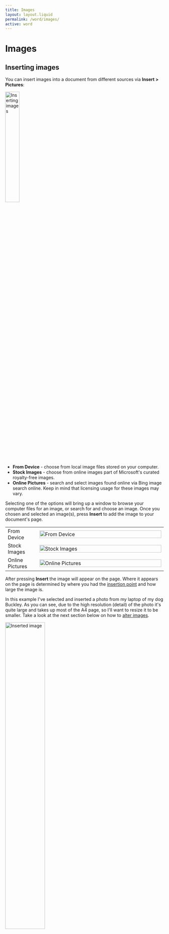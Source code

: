 ```yaml
---
title: Images
layout: layout.liquid
permalink: /word/images/
active: word
---
```


<h1>Images</h1>

<section class="section-light">
<h2 id="image-create">Inserting images</h2>
<p>You can insert images into a document from different sources via <strong>Insert > Pictures</strong>:</p>
<p><img class="thumbnail" src="{{ '/assets/images/word/Images/Ribbon%20images.png' | url }}" alt="Inserting images" style="display: inline; margin: auto; height: 30%; width: 30%;"></p>
<ul>
    <li><strong>From Device</strong> - choose from local image files stored on your computer.</li>
    <li><strong>Stock Images</strong> - choose from online images part of Microsoft's curated royalty-free images.</li>
    <li><strong>Online Pictures</strong> - search and select images found online via Bing image search online. Keep in mind that licensing usage for these images may vary.</li>
</ul>


<p>Selecting one of the options will bring up a window to browse your computer files for an image, or search for and choose an image. Once you chosen and selected an image(s), press <strong>Insert</strong> to add the image to your document's page.</p>
  <table class="no-border">
    <colgroup>
      <col style="width: 20%;">
      <col style="width: 80%;">
    </colgroup>
    <tbody>
      <tr>
        <td>From Device</td>
        <td><img class="thumbnail" src="{{ '/assets/images/word/Images/From%20device.png' | url }}" alt="From Device"  style="display: inline; margin: auto; height: 100%; width: 100%;"></td>
      </tr>
      <tr>
        <td>Stock Images</td>
        <td><img class="thumbnail" src="{{ '/assets/images/word/Images/Stock%20images.png' | url }}" alt="Stock Images" style="display: inline; margin: auto; height: 100%; width: 100%;"></td>
      </tr>
      <tr>
        <td>Online Pictures</td>
        <td><img class="thumbnail" src="{{ '/assets/images/word/Images/Online%20pictures.png' | url }}" alt="Online Pictures" style="display: inline; margin: auto; height: 100%; width: 100%;"></td>
      </tr>
    </tbody>
  </table>

<p>After pressing <strong>Insert</strong> the image will appear on the page. Where it appears on the page is determined by where you had the <a href="/glossary/#insertion-point">insertion point</a> and how large the image is.</p>

<p>In this example I've selected and inserted a photo from my laptop of my dog Buckley. As you can see, due to the high resolution (detail) of the photo it's quite large and takes up most of the A4 page, so I'll want to resize it to be smaller. Take a look at the next section below on how to <a href="#image-alter">alter images</a>.</p>

<img class="thumbnail" src="{{ '/assets/images/word/Images/Picture%20inserted.png' | url }}" alt="Inserted image" style="display: inline; margin: auto; height: 50%; width: 50%;">


<h2 id="image-create">Inserting shapes, icons and 3D models</h2>
<p>As well as images you can also insert shapes, icons and 3D models into a document from
<table>
  <colgroup>
    <col style="width: 33%;">
    <col style="width: 33%;">
    <col style="width: 33%;">
  </colgroup>
    <thead>
        <tr>
          <th>Shapes</th>
          <th>Icons</th>
          <th>3D models</th>
        </tr>
    </thead>
      <tbody>
        <td><img class="thumbnail" src="{{ '/assets/images/word/Images/Insert%20shapes.png' | url }}" alt="Insert shapes from Insert" style="display: block; margin: auto; height: 150%; width: 100%;"></td>
        <td><img class="thumbnail" src="{{ '/assets/images/word/Images/Insert%20icons.png' | url }}" alt="Insert icons from Insert" style="display: block; margin: auto; height: 100%; width: 100%;"></td>
        <td><img class="thumbnail" src="{{ '/assets/images/word/Images/Insert%203D%20models.png' | url }}" alt="Insert 3D models from Insert" style="display: block; margin: auto; height: 100%; width: 100%;"></td>
      </tbody>
</table>

<h4>Shapes</h4>
<p>There is a huge library of shapes to choose from.</p> 
<p><img class="thumbnail" src="{{ '/assets/images/word/Images/Insert%20shapes%20options.png' | url }}" alt="Insert shapes options" style="max-width: 100%; height: auto; display: inline; margin: auto;"></p>

<p>Once inserted you can alter shapes in their position, colour, size and some let you type inside them, see the next section on <a href="#image-alter">altering images/shapes</a>.</p>
<p><img class="thumbnail" src="{{ '/assets/images/word/Images/Typing%20inside%20shape.png' | url }}" alt="Typing inside a shape" style="max-width: 100%; height: auto; display: inline; margin: auto;"></p>


<h4>Icons</h4>
<p>Word has a library of useful royalty-free icons you can insert, recolor and resize. See the next section on <a href="#image-alter">altering images/shapes</a>.</p>
<p><img class="thumbnail" src="{{ '/assets/images/word/Images/Stock%20images%20gallery.png' | url }}" alt="Stock images gallery" style="max-width: 75%; height: auto; display: inline; margin: auto;"></p>

<h4>3D models</h4>
<p>3D models are a hidden gem not commonly known to many but can be useful for attention grabbing illustrative purposes and avatars. You can move, resize and rotate them, as well as rotate them per X-axis (left/right) and Y-axis (up/down). See the next section on <a href="#image-alter">altering images/shapes</a>.</p> </p>
<p><img class="thumbnail" src="{{ '/assets/images/word/Images/3D%20models.png' | url }}" alt="3D models gallery" style="max-width: 75%; height: auto; display: inline; margin: auto;"></p>

<h2 id="image-alter">Altering images/shapes (including icons and 3D models)</h2>
<p>When inserted an image or shape is automatically selected and has a <a href="/glossary/#bounding-box">bounding box</a> around it. The bounding box has some white circles around the image called <strong>sizing handles</strong> used to resize it as needed. There is also a <strong>rotate handle</strong> icon to rotate your image/shape if you want to. Your cursor icon will change depending on where you hover it, indicating available actions you can do by clicking and dragging.</p>
<p>Hover over the table rows below to see an example of each in action:</p>
  <table class="word-images-cursor-icons hover-table">
    <colgroup>
      <col style="width: 17%;">
      <col style="width: 63%;">
      <col style="width: 20%;">
    </colgroup>
    <thead>
      <tr>
        <th>Function</th>
        <th>Action</th>
        <th>Cursor icon</th>
      </tr>
    </thead>
    <tbody>
      <tr class="tooltip-row" data-gif="{{ '/assets/images/word/Images/Resize%20image.gif' | url }}">
        <td>Hover over sizing handles (white circles)<p><img class="thumbnail" src="{{ '/assets/images/word/Images/Sizing%20handles.png' | url }}" alt="Sizing handles" style="display: block; margin: auto; width: 50%;"></p></td>
        <td>Hover over sizing handles and you'l see a two-way arrow indicating what direction you can resize in (i.e. horizonal, vertical or diagonal). Click and drag to resize, drag inward to reduce the size, drag outward to increase the size.</td>
        <td>
        <img class="thumbnail" src="{{ '/assets/images/word/Images/Resize%20arrow%20diagonal.png' | url }}" alt="Resize arrow diagonal" style="display: block; margin: auto; width: 50%;">
        <img class="thumbnail" src="{{ '/assets/images/word/Images/Resize%20arrow%20horizontal.png' | url }}" alt="Resize arrow horizontal" style="display: block; margin: auto; width: 50%;">
        <img class="thumbnail" src="{{ '/assets/images/word/Images/Resize%20arrow%20vertical.png' | url }}" alt="Resize arrow vertical" style="display: block; margin: auto; width: 50%;">
        </td>
      </tr>
      <tr class="tooltip-row" data-gif="{{ '/assets/images/word/Images/Rotate%20image.gif' | url }}">
        <td>Hover over the rotate handle<p><img class="thumbnail" src="{{ '/assets/images/word/Images/Rotate%20handle.png' | url }}" alt="Rotate arrow" style="display: block; margin: auto; width: 25%;"></p></td>
        <td><p>Hover over the rotate handle and you cursor icon wil change to a rotation icon. Click and drag to rotate the image, dragging the image clockwise or anti-clockwise.</p> <p>Alternatively you can also use the <strong>Layout Options</strong> or <strong>Picture Format</strong> tab for precise rotation like 90° or flip horizontal/vertical.</p></td>
        <td><img class="thumbnail" src="{{ '/assets/images/word/Images/Rotate%20arrow.png' | url }}" alt="Rotate arrow" style="display: block; margin: auto; width: 100%;"></td>
      </tr>
      <tr class="tooltip-row" data-gif="{{ '/assets/images/word/Images/Move%20image.gif' | url }}">
        <td>Hover anywhere over the image/shape</td>
        <td><p>Hover over the image/shape, then when the cursor icon changes to a four-way arrow you can click and drag to move it.</p> <p><u>Note</u>: images are <a href="/glossary/#anchor">anchored</a> to text by default (i.e. line by line) so this will determine how/where you can move it. To move it around freely you can change its <strong>layout options</strong> so it 'floats' above or behind text, see below.</p></td>
        <td><img class="thumbnail" src="{{ '/assets/images/word/Images/Move%20arrow%20grey%20background.png' | url }}" alt="Move arrow" style="display: block; margin: auto; width: 100%;"></td>
      </tr>
      <tr class="tooltip-row" data-gif="{{ '/assets/images/word/Images/Adjustment%20handle%20example.gif' | url }}">
        <td>(Shapes only) Hover over adjustment handle<p><img class="thumbnail" src="{{ '/assets/images/word/Images/Adjustment%20handle.png' | url }}" alt="Rotate arrow" style="display: block; margin: auto; width: 35%;"></p></td>
        <td><p>Shapes may have a yellow circle called an adjustment handle. Hover over it and when the cursor icon changes to a different arrow you can click and drag to alter the internal dimensions of the shape like the angle, curve, width, tail length or custom geometry tweaks.</p></td>
        <td><img class="thumbnail" src="{{ '/assets/images/word/Images/Adjustment%20handle%20cursor%20arrow.png' | url }}" alt="Move arrow" style="display: block; margin: auto; width: 50%;"></td>
      </tr>
      <tr class="thumbnail" class="tooltip-row" data-gif="{{ '/assets/images/word/Images/Rotate%203D%20model%20example.gif' | url }}">
        <td>(3D Models only) Hover over the central rotate handle<p><img class="thumbnail" src="{{ '/assets/images/word/Images/Rotate%203D%20model%20handle.png' | url }}" alt="Move arrow" style="display: block; margin: auto; width: 20%;"></p></td>
        <td><p>Hover over and when the cursor icon changes to rotate icon you can click and drag to rotate the model around anyway.</p></td>
        <td><img class="thumbnail" src="{{ '/assets/images/word/Images/Rotate%20arrow.png' | url }}" alt="Move arrow" style="display: block; margin: auto; width: 100%;"></td>
      </tr>
    </tbody>
    </table>
    <h3>Layout options</h3>
    <p>When the image/shape is selected you'll also see a small box top right, click this to see the layout options available:</p>
    <img class="thumbnail" src="{{ '/assets/images/word/Images/Layout%20options.png' | url }}" alt="Layout options" style="display: inline; margin: auto; width: 50%;">
    <p>Hover over the rows below to see how text acts around the image/shape each option:</p>
    <table class="word-images-cursor-icons hover-table">
    <colgroup>
      <col style="width: 20%;">
      <col style="width: 80%;">
    </colgroup>
    <thead>
      <tr>
        <th>Layout option</th>
        <th>Function</th>
      </tr>
    </thead>
    <tbody>
      <tr class="tooltip-row" data-gif="{{ '/assets/images/word/Images/Layout%20options%20in%20line%20with%20text%20example.png' | url }}">
        <td>Layout options in line with text<img class="thumbnail" src="{{ '/assets/images/word/Images/Layout%20options%20in%20line%20with%20text.png' | url }}" alt="Layout options in line with text" style="display: block; margin: auto; width: 30%;"></td>
        <td>This is the default option. The image/shape will sit alongside text sharing the same line.</td>
      </tr>
      <tr class="tooltip-row" data-gif="{{ '/assets/images/word/Images/Layout%20options%20square%20wrap%20example.png' | url }}">
        <td>Layout options square wrap<img class="thumbnail" src="{{ '/assets/images/word/Images/Layout%20options%20square%20wrap.png' | url }}" alt="Layout options square wrap" style="display: block; margin: auto; width: 30%;"></td>
        <td>Text wraps around the outer edge of the image/shape’s bounding box in a square or rectangular shape. This is useful for placing images/shapes beside paragraphs or in columns.</td>
      </tr>
      <tr class="tooltip-row" data-gif="{{ '/assets/images/word/Images/Layout%20options%20tight%20wrap%20example.png' | url }}">
        <td>Layout options tight wrap<img class="thumbnail" src="{{ '/assets/images/word/Images/Layout%20options%20tight%20wrap.png' | url }}" alt="Layout options tight wrap" style="display: block; margin: auto; width: 30%;"></td>
        <td>Text treats the image/shape like a solid block flowing around it, but doesn’t enter any internal gaps. This works well for Logos, cutouts and images with transparent backgrounds.</td>
      </tr>
      <tr class="tooltip-row" data-gif="{{ '/assets/images/word/Images/Layout%20options%20through%20wrap%20example.png' | url }}">
        <td>Layout options through wrap<img class="thumbnail" src="{{ '/assets/images/word/Images/Layout%20options%20through%20wrap.png' | url }}" alt="Layout options through wrap.png" style="display: block; margin: auto; width: 30%;"></td>
        <td>As above but text will also wrap through transparent or open areas inside the image. Only noticeable on images with transparency and it needs to be a particular shape for this effect to work.</td>
      </tr>
      <tr class="tooltip-row" data-gif="{{ '/assets/images/word/Images/Layout%20options%20top%20and%20bottom%20wrap%20example.png' | url }}">
        <td>Layout options top and bottom wrap<img class="thumbnail" src="{{ '/assets/images/word/Images/Layout%20options%20top%20and%20bottom wrap.png' | url }}" alt="Layout options top and bottom wrap" style="display: block; margin: auto; width: 30%;"></td>
        <td>Text remains above and below the image/shape, never beside it. This is useful for isolating visuals to make them stand out.</td>
      </tr>
      <tr class="tooltip-row" data-gif="{{ '/assets/images/word/Images/Layout%20options%20behind%20text%20wrap%20example.png' | url }}">
        <td>Layout options behind text wrap<img class="thumbnail" src="{{ '/assets/images/word/Images/Layout%20options%20behind%20text%20wrap.png' | url }}" alt="Layout options behind text wrap" style="display: block; margin: auto; width: 30%;"></td>
        <td>The image/shape will sit behind the text like a background. This is useful for watermarks or decorative backgrounds, though it may make text hard to read. With this wrap option the image/shape can be moved freely anywhere on the page.</td>
      </tr>
      <tr class="tooltip-row" data-gif="{{ '/assets/images/word/Images/Layout%20options%20in%20front%20of%20text%20wrap%20example.png' | url }}">
        <td>Layout options in front of text wrap<img class="thumbnail" src="{{ '/assets/images/word/Images/Layout options in front of text wrap.png' | url }}" alt="Layout 0options in front of text wrap" style="display: block; margin: auto; width: 30%;"></td>
        <td>The image/shape floats over the text, potentially obscuring it. Can be used for overlays, callouts, or dramatic visual effects. With this wrap option the image/shape can be moved freely anywhere on the page.</td>
      </tr>
      </tbody>
      </table>

<p>When you select one of the text wrapping options two other options become active to choose from. Hover over below to see how each work:</p> 

<table class="word-images-cursor-icons hover-table">
    <colgroup>
      <col style="width: 20%;">
      <col style="width: 80%;">
    </colgroup>
    <thead>
      <tr>
        <th>Text wrapping option </th>
        <th>Function</th>
      </tr>
    </thead>
    <tbody>
      <tr class="tooltip-row" data-gif="{{ '/assets/images/word/Images/\Layout%20options%20move%20with%20text.gif' | url }}">
        <td><strong>Move with text</strong></td>
        <td><p>This is the default option. The image/shape will around move with the text when text or any other content is added or removed before it.</p><p><u>Note</u>: This won't work for wrapping behind and in front of text.</p></td>
      </tr>
      <tr class="tooltip-row" data-gif="{{ '/assets/images/word/Images/\Layout%20options%20fix%20position%20on%20page.gif' | url }}">
        <td><strong>Fix position on page</strong></td>
        <td>The image/shape will stay in place unaffected by any text or contnt added or removed before it. Text will flow around the image/shape instead.</td>
      </tr>
    </tbody>
</table>


<h3>Anchoring</h3>

<p>We previously touched on how an image/shape set to be <strong>In Line with Text</strong> 'anchors' it to the same line as the surrounding text. For other wrap types a blue anchor symbol will appear in the left margin to indicate which paragraph it is attached to. This is helpful if you have the default option <strong>Move with text</strong> enabled, as you can use it to predict whether your image/shape will shift if that paragraph or one before it moves.</p>

<img class="thumbnail" src="{{ '/assets/images/word/Images/Anchor%20with%20square%20wrap.png' | url }}" alt="Anchor with square wrap" style="display: block; margin: auto; width: 85%;">
</section>
